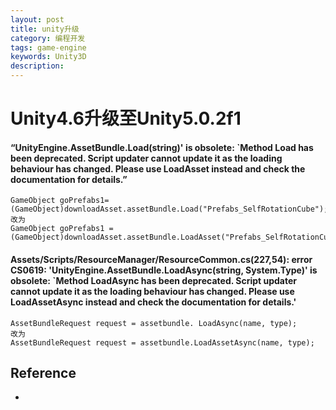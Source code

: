 ```yaml
---
layout: post
title: unity升级
category: 编程开发
tags: game-engine
keywords: Unity3D
description: 
---
```


# Unity4.6升级至Unity5.0.2f1

#### “UnityEngine.AssetBundle.Load(string)' is obsolete: `Method Load has been deprecated. Script updater cannot update it as the loading behaviour has changed. Please use LoadAsset instead and check the documentation for details.”

```
GameObject goPrefabs1= (GameObject)downloadAsset.assetBundle.Load("Prefabs_SelfRotationCube");
改为
GameObject goPrefabs1 = (GameObject)downloadAsset.assetBundle.LoadAsset("Prefabs_SelfRotationCube");
```
#### Assets/Scripts/ResourceManager/ResourceCommon.cs(227,54): error CS0619: 'UnityEngine.AssetBundle.LoadAsync(string, System.Type)' is obsolete: `Method LoadAsync has been deprecated. Script updater cannot update it as the loading behaviour has changed. Please use LoadAssetAsync instead and check the documentation for details.'

```
AssetBundleRequest request = assetbundle. LoadAsync(name, type);
改为
AssetBundleRequest request = assetbundle.LoadAssetAsync(name, type);
```

## Reference
* 
